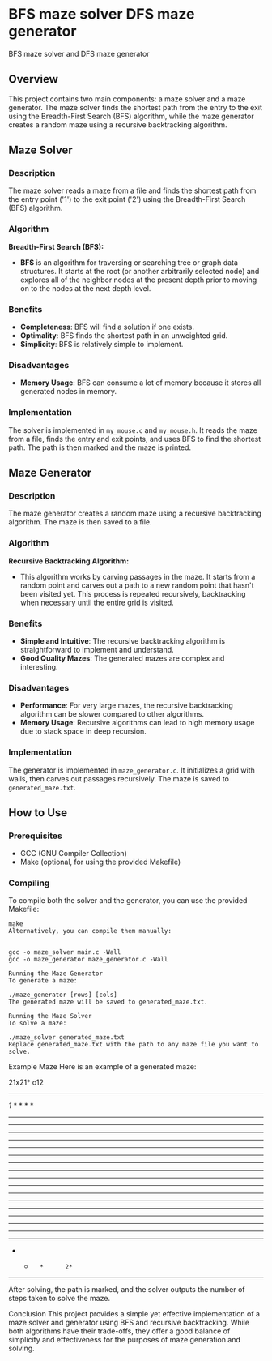 # BFS maze solver DFS maze generator
 BFS maze solver and DFS maze generator

## Overview

This project contains two main components: a maze solver and a maze generator. The maze solver finds the shortest path from the entry to the exit using the Breadth-First Search (BFS) algorithm, while the maze generator creates a random maze using a recursive backtracking algorithm.

## Maze Solver

### Description

The maze solver reads a maze from a file and finds the shortest path from the entry point ('1') to the exit point ('2') using the Breadth-First Search (BFS) algorithm.

### Algorithm

**Breadth-First Search (BFS):**

- **BFS** is an algorithm for traversing or searching tree or graph data structures. It starts at the root (or another arbitrarily selected node) and explores all of the neighbor nodes at the present depth prior to moving on to the nodes at the next depth level.

### Benefits

- **Completeness**: BFS will find a solution if one exists.
- **Optimality**: BFS finds the shortest path in an unweighted grid.
- **Simplicity**: BFS is relatively simple to implement.

### Disadvantages

- **Memory Usage**: BFS can consume a lot of memory because it stores all generated nodes in memory.

### Implementation

The solver is implemented in `my_mouse.c` and `my_mouse.h`. It reads the maze from a file, finds the entry and exit points, and uses BFS to find the shortest path. The path is then marked and the maze is printed.

## Maze Generator

### Description

The maze generator creates a random maze using a recursive backtracking algorithm. The maze is then saved to a file.

### Algorithm

**Recursive Backtracking Algorithm:**

- This algorithm works by carving passages in the maze. It starts from a random point and carves out a path to a new random point that hasn't been visited yet. This process is repeated recursively, backtracking when necessary until the entire grid is visited.

### Benefits

- **Simple and Intuitive**: The recursive backtracking algorithm is straightforward to implement and understand.
- **Good Quality Mazes**: The generated mazes are complex and interesting.

### Disadvantages

- **Performance**: For very large mazes, the recursive backtracking algorithm can be slower compared to other algorithms.
- **Memory Usage**: Recursive algorithms can lead to high memory usage due to stack space in deep recursion.

### Implementation

The generator is implemented in `maze_generator.c`. It initializes a grid with walls, then carves out passages recursively. The maze is saved to `generated_maze.txt`.

## How to Use

### Prerequisites

- GCC (GNU Compiler Collection)
- Make (optional, for using the provided Makefile)

### Compiling

To compile both the solver and the generator, you can use the provided Makefile:

```
make
Alternatively, you can compile them manually:


gcc -o maze_solver main.c -Wall
gcc -o maze_generator maze_generator.c -Wall

Running the Maze Generator
To generate a maze:

./maze_generator [rows] [cols]
The generated maze will be saved to generated_maze.txt.

Running the Maze Solver
To solve a maze:

./maze_solver generated_maze.txt
Replace generated_maze.txt with the path to any maze file you want to solve.
```

Example Maze
Here is an example of a generated maze:


21x21* o12
*********************
*1*     * *       * *
* * *** * * *** * * *
*   *   *   * * *   *
***** *** *** * *** *
*   *   *     *   * *
* ***** ***** *** ***
*       *   * * *   *
* ********* * * *** *
* *     *   * *   * *
* * * * * * * * * * *
* * * * * *   * * * *
* * * * * ******* * *
* * * * *         * *
* *** * *********** *
* *   * *       *   *
* * *** * ***** * ***
* * * *   *   * *   *
* * * ***** * * *** *
*   *       *      2*
*********************
After solving, the path is marked, and the solver outputs the number of steps taken to solve the maze.

Conclusion
This project provides a simple yet effective implementation of a maze solver and generator using BFS and recursive backtracking. While both algorithms have their trade-offs, they offer a good balance of simplicity and effectiveness for the purposes of maze generation and solving.